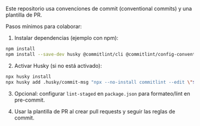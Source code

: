 Este repositorio usa convenciones de commit (conventional commits) y una plantilla de PR.

Pasos mínimos para colaborar:

1. Instalar dependencias (ejemplo con npm):

```bash
npm install
npm install --save-dev husky @commitlint/cli @commitlint/config-conventional lint-staged
```

2. Activar Husky (si no está activado):

```bash
npx husky install
npx husky add .husky/commit-msg "npx --no-install commitlint --edit \"$1\""
```

3. Opcional: configurar `lint-staged` en `package.json` para formateo/lint en pre-commit.

4. Usar la plantilla de PR al crear pull requests y seguir las reglas de commit.
